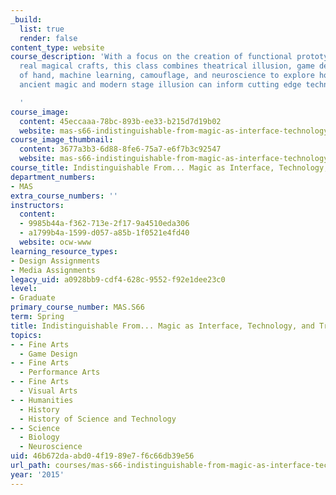 ```yaml
---
_build:
  list: true
  render: false
content_type: website
course_description: 'With a focus on the creation of functional prototypes and practicing
  real magical crafts, this class combines theatrical illusion, game design, sleight
  of hand, machine learning, camouflage, and neuroscience to explore how ideas from
  ancient magic and modern stage illusion can inform cutting edge technology.

  '
course_image:
  content: 45eccaaa-78bc-893b-ee33-b215d7d19b02
  website: mas-s66-indistinguishable-from-magic-as-interface-technology-and-tradition-spring-2015
course_image_thumbnail:
  content: 3677a3b3-6d88-8fe6-75a7-e6f7b3c92547
  website: mas-s66-indistinguishable-from-magic-as-interface-technology-and-tradition-spring-2015
course_title: Indistinguishable From... Magic as Interface, Technology, and Tradition
department_numbers:
- MAS
extra_course_numbers: ''
instructors:
  content:
  - 9985b44a-f362-713e-2f17-9a4510eda306
  - a1799b4a-1599-d057-a85b-1f0521e4fd40
  website: ocw-www
learning_resource_types:
- Design Assignments
- Media Assignments
legacy_uid: a0928bb9-cdf4-628c-9552-f92e1dee23c0
level:
- Graduate
primary_course_number: MAS.S66
term: Spring
title: Indistinguishable From... Magic as Interface, Technology, and Tradition
topics:
- - Fine Arts
  - Game Design
- - Fine Arts
  - Performance Arts
- - Fine Arts
  - Visual Arts
- - Humanities
  - History
  - History of Science and Technology
- - Science
  - Biology
  - Neuroscience
uid: 46b672da-abd0-4f19-89e7-f6c66db39e56
url_path: courses/mas-s66-indistinguishable-from-magic-as-interface-technology-and-tradition-spring-2015
year: '2015'
---
```

